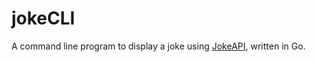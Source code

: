 # jokeCLI

A command line program to display a joke using [JokeAPI](jhttps://sv443.net/jokeapi/v2/), written in Go.
